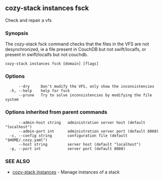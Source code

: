 ## cozy-stack instances fsck

Check and repair a vfs

### Synopsis


The cozy-stack fsck command checks that the files in the VFS are not
desynchronized, ie a file present in CouchDB but not swift/localfs, or present
in swift/localfs but not couchdb.


```
cozy-stack instances fsck [domain] [flags]
```

### Options

```
      --dry     Don't modify the VFS, only show the inconsistencies
  -h, --help    help for fsck
      --prune   Try to solve inconsistencies by modifying the file system
```

### Options inherited from parent commands

```
      --admin-host string   administration server host (default "localhost")
      --admin-port int      administration server port (default 6060)
  -c, --config string       configuration file (default "$HOME/.cozy.yaml")
      --host string         server host (default "localhost")
  -p, --port int            server port (default 8080)
```

### SEE ALSO

* [cozy-stack instances](cozy-stack_instances.md)	 - Manage instances of a stack

